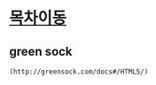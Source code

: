 
# [목차이동](https://github.com/Guide-Line/Auction-promotion-guide#TOC)

## <a name='green sock'>green sock</a>


    (http://greensock.com/docs#/HTML5/)


